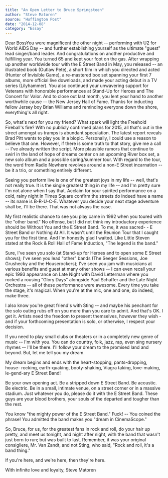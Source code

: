 ```yaml
---
title: "An Open Letter to Bruce Springsteen"
author: "Steve Matoren"
source: "Huffington Post"
date: "2014-12-08"
category: "Essay"
---
```


Dear BossYou were magnificent the other night -- performing with U2 for World AIDS Day -- and further establishing yourself as the ultimate "guest" lead singer/band leader. And congratulations on another productive and fulfilling year. You turned 65 and kept your foot on the gas. After wrapping up another worldwide tour with the E Street Band in May, you released -- an illustrated book (Outlaw Pete), a short film in which you directed and acted (Hunter of Invisible Game), a re-mastered box set spanning your first 7 albums, more official live downloads, and made your acting debut in a TV series (Lilyhammer). You also continued your unwavering support for Veterans with honorable performances at Stand-Up for Heroes and The Concert for Valor. And to close out last month, you lent your hand to another worthwhile cause -- the New Jersey Hall of Fame. Thanks for inducting fellow Jersey boy Brian Williams and reminding everyone down the shore, everything's all right.

So, what's next for you my friend? What spark will light the Freehold Fireball's fire? With no publicly confirmed plans for 2015, all that's out in the street amongst us tramps is abundant speculation. The latest report reveals Brad Pitt wants to play you in a biopic. Personally, I could use a reason to believe that one. However, if there is some truth to that story, give me a call -- I've already written the script. More plausible rumors that continue to swirl in the land of hope of dreams center on an upcoming River box set, a new solo album and a possible spring/summer tour. With regard to the tour, the word from Radio Nowhere revolves around a non-E Street incarnation -- be it a trio, or something entirely different.

Seeing you perform live is one of the greatest joys in my life -- well, that's not really true. It is the single greatest thing in my life -- and I'm pretty sure I'm not alone when I say that. Acclaim for your spirited performance on a cold, rainy night in Times Square confirm the streets do indeed have a name -- its name is B-R-U-C-E. Whatever you decide your next stage adventure shall be, I'll be there. That was not always the case.

My first realistic chance to see you play came in 1992 when you toured with the "other band." No offense, but I did not think my introductory experience should be Without You and the E Street Band. To me, it was sacred- - E Street Band or Nothing At All. It wasn't until the Reunion Tour that I caught you for the first time. And I'm honestly glad I waited. Like Little Steven stated at the Rock & Roll Hall of Fame Induction, "The legend is the band."

Sure, I've seen you solo (at Stand-up for Heroes and to open some E Street shows); I've seen you lead "other" bands (The Seeger Sessions, Joe Grushecky and the Houserockers); I've seen you jam with musicians at various benefits and guest at many other shows -- I can even recall your epic 1993 appearance on Late Night with David Letterman where you rocked a rousing "Glory Days" alongside Paul Schaffer and the Late Night Orchestra -- all of these performance were awesome. Every time you take the stage, it's magical. When you're at the mic, one and one, do indeed, make three.

I also know you're great friend's with Sting -- and maybe his penchant for the solo outing rubs off on you more than you care to admit. And that's OK. I get it. Artists need the freedom to present themselves, however they wish - and if your forthcoming presentation is solo, or otherwise, I respect your decision.

If you need to play small clubs or theaters or in a completely new genre of music -- I'm with you. You can do country, folk, jazz, rap, even sing nursery rhymes -- I'll be there. I'll follow your dream to the promised land and beyond. But, let me tell you my dream.

My dream begins and ends with the heart-stopping, pants-dropping, house- rocking, earth-quaking, booty-shaking, Viagra taking, love-making, le-gend-ary E Street Band!

Be your own opening act. Be a stripped down E Street Band. Be acoustic. Be electric. Be in a small, intimate venue, on a street corner or in a massive stadium. Just whatever you do, please do it with the E Street Band. These guys are your blood brothers, your souls of the departed and tougher than the rest.

You know "the mighty power of the E Street Band." Fuck! -- You coined the phrase! You admitted the band makes you "dream in CinemaScope."

So, Bruce, for us, for the greatest fans in rock and roll, do your hair up pretty, and meet us tonight, and night after night, with the band that wasn't just born to run; but was built to last. Remember, it was your original consigliere, Mr. Van Zandt, and not Sting, who said, "Rock and roll, it's a band thing."

If you're here, and we're here, then they're here.

With infinite love and loyalty, Steve Matoren